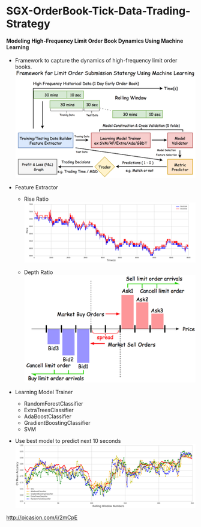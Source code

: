 # SGX-OrderBook-Tick-Data-Trading-Strategy

#### Modeling High-Frequency Limit Order Book Dynamics Using Machine Learning 

* Framework to capture the dynamics of high-frequency limit order books.
![png](Graph/pipline.png)

* Feature Extractor

  * Rise Ratio
  ![png](Graph/Price_B1A1.png)

  * Depth Ratio
  ![png](Graph/depth.png)
 
* Learning Model Trainer
  
  *  RandomForestClassifier
  *  ExtraTreesClassifier
  *  AdaBoostClassifier
  *  GradientBoostingClassifier
  *  SVM
  
*  Use best model to predict next 10 seconds
![png](Graph/CV_Best_Model.png)

http://picasion.com/i/2mCpE
 

